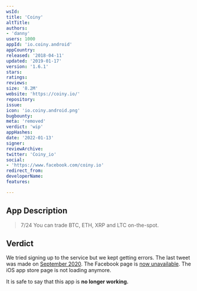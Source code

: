 ```yaml
---
wsId: 
title: 'Coiny'
altTitle: 
authors:
- 'danny'
users: 1000
appId: 'io.coiny.android'
appCountry: 
released: '2018-04-11'
updated: '2019-01-17'
version: '1.6.1'
stars: 
ratings: 
reviews: 
size: '8.2M'
website: 'https://coiny.io/'
repository: 
issue: 
icon: 'io.coiny.android.png'
bugbounty: 
meta: 'removed'
verdict: 'wip'
appHashes: 
date: '2022-01-13'
signer: 
reviewArchive: 
twitter: 'Coiny_io'
social:
- 'https://www.facebook.com/coiny.io'
redirect_from: 
developerName: 
features: 

---
```


## App Description

> 7/24 You can trade BTC, ETH, XRP and LTC on-the-spot.

## Verdict

We tried signing up to the service but we kept getting errors. The last tweet was made on [September 2020](https://twitter.com/Coiny_io/status/1323594487667564544). The Facebook page is [now unavailable](https://www.facebook.com/coiny.io/). The iOS app store page is not loading anymore. 

It is safe to say that this app is **no longer working.**